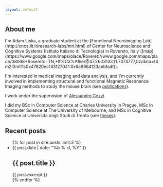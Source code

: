 ```yaml
---
layout: default
---
```


<h2>About me</h2>
I'm Adam Liska, a graduate student at the [Functional Neuroimaging
Lab](http://cncs.iit.it/research-labs/mri.html) of Center for Neuroscience and
Cognitive Systems (Istituto Italiano di Tecnologia) in 
Rovereto, Italy 
([map](https://www.google.com/maps/place/Roveret://www.google.com/maps/place/38068+Rovereto+TN,+It%C3%A1lie/@47.2603133,11.7074777,5z/data=!4m2!3m1!1s0x47820ec143127041:0x6a9664123aebfadf)).

I'm interested in medical imaging and data analysis, and I'm currently 
involved in implementing structural and functional Magnetic Resonance Imaging 
methods to study the mouse brain (see [publications](/publications)).

I work under the supervision of [Alessandro Gozzi](http://cncs.iit.it/people/iit-unitn/researcher/alessandro-gozzi.html).

I did my BSc in Computer Science at Charles University in Prague, MSc in
Computer Science at The University of Melbourne, and MSc in Cognitive 
Science at Università degli Studi di Trento (see [theses](/publications/#theses)).

<h2>Recent posts</h2>
<ul class="post-list">
    {% for post in site.posts limit:3 %}
        <li>
            <span class="post-meta">{{ post.date | date: "%b %-d, %Y" }}</span>
            <h2>
                {{ post.title }}
            </h2>
            {{ post.excerpt }}
        </li>
    {% endfor %}
</ul>
